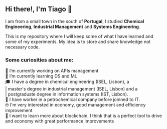 ## Hi there!, I'm Tiago 👋

I am from a small town in the south of **Portugal**, I studied **Chemical Engineering**, **Industrial Management** and **Systems Engineering**.

This is my repository where I will keep some of what I have learned and some of my experiments. My idea is to store and share knowledge not necessary code.

### Some curiosities about me:
🔬 I’m currently working on APIs management  
🌱 I’m currently learning DS and ML  
🎓 I have a degree in chemical engineering (ISEL, Lisbon), a  
|            master's degree in industrial management (ISEL, Lisbon) and a   
|            postgraduate degree in information systems (IST, Lisbon).   
🔧 I have worker in a petrochemical company before joinned to IT.   
🤓 I'm very interested in economy, good management and efficiency improvement  
🔭 I want to learn more about blockchain, I think that is a perfect tool to drive and economy with great performance improvements 

<!--
**TiagoSRodrigues/TiagoSRodrigues** is a ✨ _special_ ✨ repository because its `README.md` (this file) appears on your GitHub profile.

Here are some ideas to get you started:

- 🔭 I’m currently working on ...
- 🌱 I’m currently learning ...
- 👯 I’m looking to collaborate on ...
- 🤔 I’m looking for help with ...
- 💬 Ask me about ...
- 📫 How to reach me: ...
- 😄 Pronouns: ...
- ⚡ Fun fact: ...
-->




